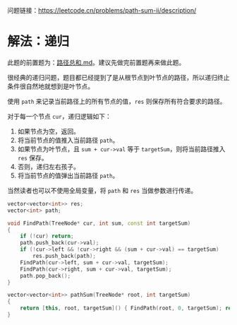问题链接：https://leetcode.cn/problems/path-sum-ii/description/

# 解法：递归

此题的前置题为：[路径总和.md](https://github.com/SakuraMayAi/LintCode/blob/main/Binary%20Tree/112.%20%E8%B7%AF%E5%BE%84%E6%80%BB%E5%92%8C.md)。建议先做完前置题再来做此题。

很经典的递归问题，题目都已经提到了是从根节点到叶节点的路径，所以递归终止条件很自然地就想到是叶节点。

使用 `path` 来记录当前路径上的所有节点的值，`res` 则保存所有符合要求的路径。

对于每一个节点 `cur`，递归逻辑如下：
1. 如果节点为空，返回。
2. 将当前节点的值推入当前路径 `path`。
3. 如果节点为叶节点，且 `sum + cur->val` 等于 `targetSum`，则将当前路径推入 `res` 保存。
4. 否则，递归左右孩子。
5. 将当前节点的值弹出当前路径 `path`。

当然读者也可以不使用全局变量，将 `path` 和 `res` 当做参数进行传递。

```cpp
vector<vector<int>> res;
vector<int> path;

void FindPath(TreeNode* cur, int sum, const int targetSum)
{
    if (!cur) return;
    path.push_back(cur->val);
    if (!cur->left && !cur->right && (sum + cur->val) == targetSum)
        res.push_back(path);
    FindPath(cur->left, sum + cur->val, targetSum);
    FindPath(cur->right, sum + cur->val, targetSum);
    path.pop_back();
}

vector<vector<int>> pathSum(TreeNode* root, int targetSum)
{
    return [this, root, targetSum]() { FindPath(root, 0, targetSum); return res; }();
}
```
